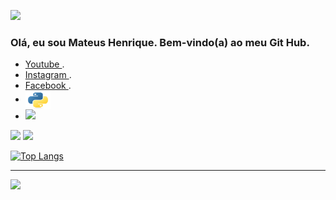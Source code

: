 ![](https://github-readme-stats.vercel.app/api?username=mateushenriquefonsecaxavierdasilva&show_icons=true&theme=dracula&include_all_commits=true&count_private=true)
### Olá, eu sou Mateus Henrique. Bem-vindo(a) ao meu Git Hub.  
- [ Youtube ](https://www.youtube.com/channel/UClAIWVdFVyuP6H3DwXmFy_g).
- [ Instagram ](https://www.instagram.com/mateus.henrique.10/).
- [ Facebook ](https://www.facebook.com/Mateus.henrique.010/).
- <img align="center" alt="mateus-Python" height="30" width="40" src="https://raw.githubusercontent.com/devicons/devicon/master/icons/python/python-original.svg">
- <code><img height="20" src="https://img.shields.io/badge/Java-ED8B00?style=for-the-badge&logo=java&logoColor=white"></code>

<a href="https://www.youtube.com/channel/UClAIWVdFVyuP6H3DwXmFy_g" target="_blank"><img src="https://img.shields.io/badge/YouTube-FF0000?style=for-the-badge&logo=youtube&logoColor=white" target="_blank"></a>
<a href="https://www.instagram.com/mateus.henrique.10/" target="_blank"><img src="https://img.shields.io/badge/-Instagram-%23E4405F?style=for-the-badge&logo=instagram&logoColor=white" target="_blank"></a>

[![Top Langs](https://github-readme-stats.vercel.app/api/top-langs/?username=mateushenriquefonsecaxavierdasilva&layout=compact)](https://github.com/mateushenriquefonsecaxavierdasilva/github-readme-stats)
  
  --------------------------------------------------------------------------------------------------------------------------------------------------
  <img height="180em" src="https://github-readme-stats.vercel.app/api/top-langs/?username=mateushenriquefonsecaxavierdasilva&layout=compact&langs_count=7&theme=dracula"/>
